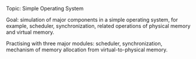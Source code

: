 Topic: Simple Operating System

Goal: simulation of major components in a simple operating system, for example, scheduler, synchronization, 
related operations of physical memory and virtual memory. 

Practising with three major modules: scheduler, synchronization, mechanism of memory allocation from virtual-to-physical memory.
